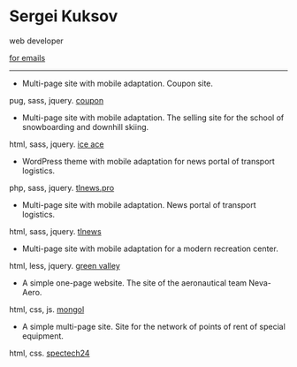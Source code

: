 # Sergei Kuksov

web developer

[for emails](mailto:sgkuksov1989@gmail.com)

-----------------

* Multi-page site with mobile adaptation. Coupon site.

pug, sass, jquery.
[coupon](https://sgkuksov.github.io/coupon/)


* Multi-page site with mobile adaptation. The selling site for the school of snowboarding and downhill skiing.

html, sass, jquery.
[ice ace](https://sgkuksov.github.io/ice/)


* WordPress theme with mobile adaptation for news portal of transport logistics.

php, sass, jquery.
[tlnews.pro](https://tlnews.pro/)


* Multi-page site with mobile adaptation. News portal of transport logistics.

html, sass, jquery.
[tlnews](https://sgkuksov.github.io/tlnews/)


* Multi-page site with mobile adaptation for a modern recreation center.

html, less, jquery.
[green valley](https://sgkuksov.github.io/green_valley)


* A simple one-page website. The site of the aeronautical team Neva-Aero.

html, css, js.
[mongol](https://sgkuksov.github.io/mongol/)


* А simple multi-page site. Site for the network of points of rent of special equipment.

html, css.
[spectech24](https://sgkuksov.github.io/spectech24/)
